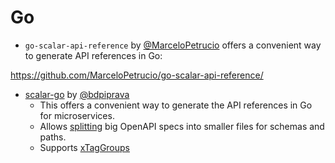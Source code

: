 # Go

- `go-scalar-api-reference` by [@MarceloPetrucio](https://github.com/MarceloPetrucio/) offers a convenient way to generate
  API references in Go:

<https://github.com/MarceloPetrucio/go-scalar-api-reference/>

- [scalar-go](https://github.com/bdpiprava/scalar-go) by [@bdpiprava](https://github.com/bdpiprava)
  - This offers a convenient way to generate the API references in Go for microservices.
  - Allows [splitting](https://github.com/bdpiprava/scalar-go/tree/main/data/loader-multiple-files) big OpenAPI specs into smaller files for schemas and paths.
  - Supports [xTagGroups](https://github.com/bdpiprava/scalar-go/tree/main/data/xTagGroups)
